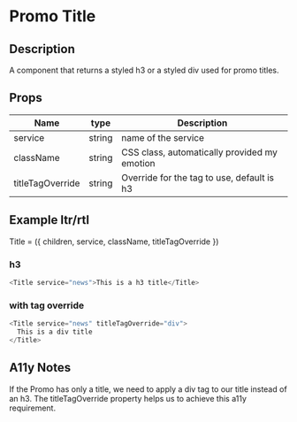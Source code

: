 # Promo Title

## Description

A component that returns a styled h3 or a styled div used for promo titles.

## Props

| Name             | type   | Description                                  |
| ---------------- | ------ | -------------------------------------------- |
| service          | string | name of the service                          |
| className        | string | CSS class, automatically provided my emotion |
| titleTagOverride | string | Override for the tag to use, default is h3   |

## Example ltr/rtl

Title = ({ children, service, className, titleTagOverride })

### h3

```javascript
<Title service="news">This is a h3 title</Title>
```

### with tag override

```javascript
<Title service="news" titleTagOverride="div">
  This is a div title
</Title>
```

## A11y Notes

If the Promo has only a title, we need to apply a div tag to our title instead of an h3. The titleTagOverride property helps us to achieve this a11y requirement.
